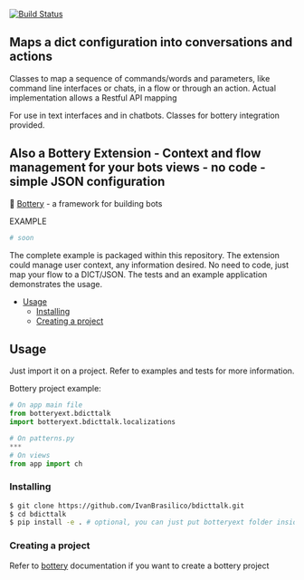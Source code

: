[![Build Status](https://travis-ci.org/IvanBrasilico/bdicttalk.svg?branch=master)](https://travis-ci.org/IvanBrasilico/bdicttalk)

## Maps a dict configuration into conversations and actions

Classes to map a sequence of commands/words and parameters, like command line interfaces or chats, in a flow or through an action. Actual implementation allows a Restful API mapping

For use in text interfaces and in chatbots. Classes for bottery integration provided.

## Also a Bottery Extension - Context and flow management for your bots views - no code - simple JSON configuration
:battery: [Bottery](https://github.com/rougeth/bottery/)  - a framework for building bots

EXAMPLE
```python
# soon
```

The complete example is packaged within this repository. The extension could manage user context, any information desired. No need to code, just map your flow to a DICT/JSON. The tests and an example application demonstrates the usage.

* [Usage](#usage)
  * [Installing](#installing)
  * [Creating a project](#creating-a-project)


## Usage
Just import it on a project. Refer to examples and tests for more information.

Bottery project example:

```python
# On app main file
from botteryext.bdicttalk
import botteryext.bdicttalk.localizations

# On patterns.py
***
# On views
from app import ch
```

### Installing
```bash
$ git clone https://github.com/IvanBrasilico/bdicttalk.git
$ cd bdicttalk
$ pip install -e . # optional, you can just put botteryext folder inside your project
```

### Creating a project 

Refer to [bottery](https://github.com/rougeth/bottery/) documentation if you want to create a bottery project

